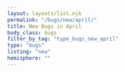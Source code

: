 ```yaml
---
layout: layouts/list.njk
permalink: "/bugs/new/april/"
title: New Bugs in April
body_class: bugs
filter_by_tag: "type_bugs_new_april"
type: "bugs"
listing: "new"
hemisphere: ""
---
```

